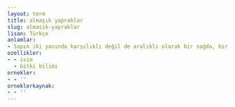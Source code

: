 ```yaml
---
layout: term
title: almaşık yapraklar
slug: almasik-yapraklar
lisan: Türkçe
anlamlar:
- Sapın iki yanında karşılıklı değil de aralıklı olarak bir sağda, bir solda bitmiş yapraklar
ozellikler:
- - isim
  - bitki bilimi
ornekler:
- - ''
orneklerkaynak:
- - ''
---
```

